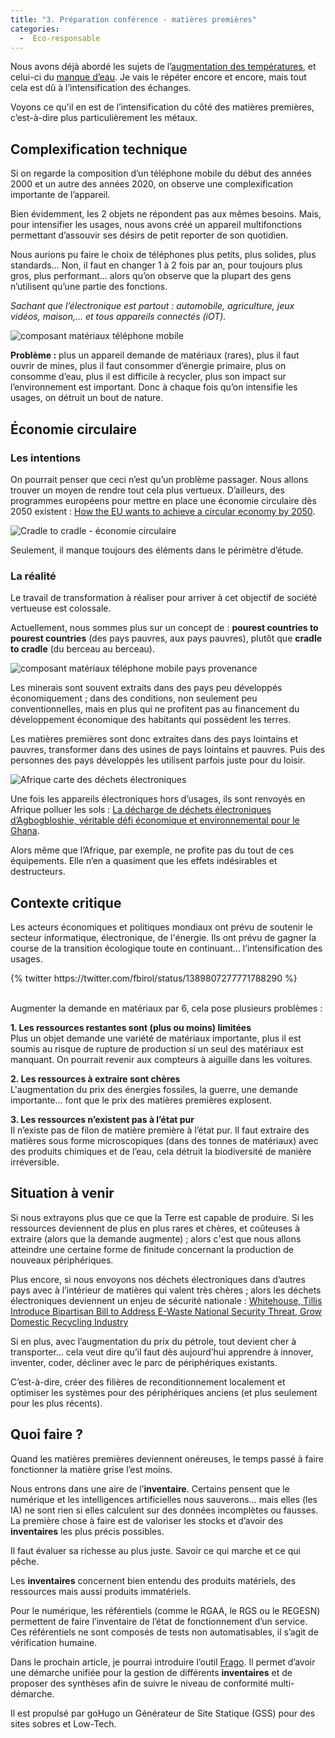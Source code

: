 ```yaml
---
title: "3. Préparation conférence - matières premières"
categories:
  -  Eco-responsable
---
```


Nous avons déjà abordé les sujets de l’[augmentation des températures](https://bertrandkeller.info/2022/06/03/introduction-numerique-responsable/), et celui-ci du [manque d’eau](https://bertrandkeller.info/2022/06/09/numerique-responsable-ressources-precieuses/). Je vais le répéter encore et encore, mais tout cela est dû à l’intensification des échanges.

Voyons ce qu'il en est de l’intensification du côté des matières premières, c’est-à-dire plus particulièrement les métaux.

## Complexification technique

Si on regarde la composition d’un téléphone mobile du début des années 2000 et un autre des années 2020, on observe une complexification importante de l’appareil.

Bien évidemment, les 2 objets ne répondent pas aux mêmes besoins. Mais, pour intensifier les usages, nous avons créé un appareil multifonctions permettant d’assouvir ses désirs de petit reporter de son quotidien.

Nous aurions pu faire le choix de téléphones plus petits, plus solides, plus standards… Non, il faut en changer 1 à 2 fois par an, pour toujours plus gros, plus performant… alors qu’on observe que la plupart des gens n’utilisent qu’une partie des fonctions.

*Sachant que l’électronique est partout : automobile, agriculture, jeux vidéos, maison,… et tous appareils connectés (iOT).*

![composant matériaux téléphone mobile](/assets/composant-materiaux-telephone-mobile.png)

**Problème :** plus un appareil demande de matériaux (rares), plus il faut ouvrir de mines, plus il faut consommer d’énergie primaire, plus on consomme d’eau, plus il est difficile à recycler, plus son impact sur l’environnement est important. Donc à chaque fois qu’on intensifie les usages, on détruit un bout de nature.


## Économie circulaire

### Les intentions

On pourrait penser que ceci n’est qu’un problème passager. Nous allons trouver un moyen de rendre tout cela plus vertueux. D’ailleurs, des programmes européens pour mettre en place une économie circulaire dès 2050 existent : [How the EU wants to achieve a circular economy by 2050](https://www.europarl.europa.eu/news/en/headlines/society/20210128STO96607/how-the-eu-wants-to-achieve-a-circular-economy-by-2050).

![Cradle to cradle - économie circulaire](/assets/cradle-to-cradle.png)

Seulement, il manque toujours des éléments dans le périmètre d’étude.

### La réalité

Le travail de transformation à réaliser pour arriver à cet objectif de société vertueuse est colossale.

Actuellement, nous sommes plus sur un concept de : **pourest countries to pourest countries** (des pays pauvres, aux pays pauvres), plutôt que **cradle to cradle** (du berceau au berceau).

![composant matériaux téléphone mobile pays provenance](/assets/composant-materiaux-telephone-mobile-pays-provenance.png)

Les minerais sont souvent extraits dans des pays peu développés économiquement ; dans des conditions, non seulement peu conventionnelles, mais en plus qui ne profitent pas au financement du développement économique des habitants qui possèdent les terres.

Les matières premières sont donc extraites dans des pays lointains et pauvres, transformer dans des usines de pays lointains et pauvres. Puis des personnes des pays développés les utilisent parfois juste pour du loisir.

![Afrique carte des déchets électroniques](/assets/africa-map-ewaste.png)

Une fois les appareils électroniques hors d’usages, ils sont renvoyés en Afrique polluer les sols : [La décharge de déchets électroniques d’Agbogbloshie, véritable défi économique et environnemental pour le Ghana](https://www.francetvinfo.fr/monde/afrique/societe-africaine/la-decharge-de-dechets-electroniques-dagbogbloshie-veritable-defi-economique-et-environnemental-pour-le-ghana_3863287.html).

Alors même que l’Afrique, par exemple, ne profite pas du tout de ces équipements. Elle n’en a quasiment que les effets indésirables et destructeurs.

## Contexte critique

Les acteurs économiques et politiques mondiaux ont prévu de soutenir le secteur informatique, électronique, de l'énergie. Ils ont prévu de gagner la course de la transition écologique toute en continuant… l’intensification des usages.

<div class="center">
	{% twitter https://twitter.com/fbirol/status/1389807277771788290 %}
</div><br>

Augmenter la demande en matériaux par 6, cela pose plusieurs problèmes :

**1. Les ressources restantes sont (plus ou moins) limitées**  
Plus un objet demande une variété de matériaux importante, plus il est soumis au risque de rupture de production si un seul des matériaux est manquant. On pourrait revenir aux compteurs à aiguille dans les voitures.

**2. Les ressources à extraire sont chères**  
L'augmentation du prix des énergies fossiles, la guerre, une demande importante… font que le prix des matières premières explosent.

**3. Les ressources n’existent pas à l’état pur**  
Il n’existe pas de filon de matière première à l’état pur. Il faut extraire des matières sous forme microscopiques (dans des tonnes de matériaux) avec des produits chimiques et de l’eau, cela détruit la biodiversité de manière irréversible.

## Situation à venir

Si nous extrayons plus que ce que la Terre est capable de produire. Si les ressources deviennent de plus en plus rares et chères, et coûteuses à extraire (alors que la demande augmente) ; alors c'est que nous allons atteindre une certaine forme de finitude concernant la production de nouveaux périphériques.

Plus encore, si nous envoyons nos déchets électroniques dans d’autres pays avec à l’intérieur de matières qui valent très chères ; alors les déchets électroniques deviennent un enjeu de sécurité nationale : [Whitehouse, Tillis Introduce Bipartisan Bill to Address E-Waste National Security Threat, Grow Domestic Recycling Industry](https://www.whitehouse.senate.gov/news/release/whitehouse-tillis-introduce-bipartisan-bill-to-address-e-waste-national-security-threat-grow-domestic-recycling-industry-)

Si en plus, avec l’augmentation du prix du pétrole, tout devient cher à transporter… cela veut dire qu’il faut dès aujourd’hui apprendre à innover, inventer, coder, décliner avec le parc de périphériques existants.

C’est-à-dire, créer des filières de reconditionnement localement et optimiser les systèmes pour des périphériques anciens (et plus seulement pour les plus récents).

## Quoi faire ?

Quand les matières premières deviennent onéreuses, le temps passé à faire fonctionner la matière grise l’est moins.

Nous entrons dans une aire de l’**inventaire**. Certains pensent que le numérique et les intelligences artificielles nous sauverons… mais elles (les IA) ne sont rien si elles calculent sur des données incomplètes ou fausses. La première chose à faire est de valoriser les stocks et d’avoir des **inventaires** les plus précis possibles.

Il faut évaluer sa richesse au plus juste. Savoir ce qui marche et ce qui pêche.

Les **inventaires** concernent bien entendu des produits matériels, des ressources mais aussi produits immatériels.

Pour le numérique, les référentiels (comme le RGAA, le RGS ou le REGESN) permettent de faire l’inventaire de l’état de fonctionnement d’un service. Ces référentiels ne sont composés de tests non automatisables, il s’agit de vérification humaine.

Dans le prochain article, je pourrai introduire l’outil [Frago](https://github.com/DISIC/frago). Il permet d’avoir une démarche unifiée pour la gestion de différents **inventaires** et de proposer des synthèses afin de suivre le niveau de conformité multi-démarche.

Il est propulsé par goHugo un Générateur de Site Statique (GSS) pour des sites sobres et Low-Tech.

